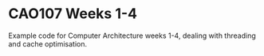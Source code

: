 # CAO107 Weeks 1-4

Example code for Computer Architecture weeks 1-4, dealing with threading and cache optimisation.